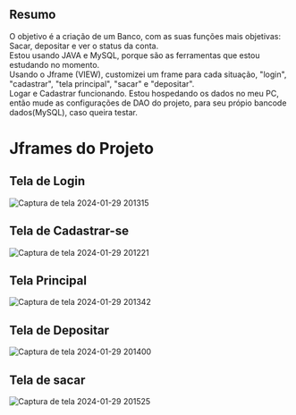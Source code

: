 ## Resumo
  
  O objetivo é a criação de um Banco, com as suas funções mais objetivas: Sacar, depositar e ver o status da conta.         
	  Estou usando JAVA e MySQL, porque são as ferramentas que estou estudando no momento.               
	Usando o Jframe (VIEW), customizei um frame para cada situação, "login", "cadastrar", "tela principal", "sacar" e "depositar".           
	Logar e Cadastrar funcionando. Estou hospedando os dados no meu PC, então mude as configurações de DAO do projeto, para seu própio bancode dados(MySQL), caso queira testar.



# Jframes do Projeto

## Tela de Login

![Captura de tela 2024-01-29 201315](https://github.com/Gabriel-Davila-dc/Projeto-Banco-para-Dinheiro-Jframe/assets/158082235/fcca6c39-ce43-4b97-8282-e2df9959cab1)


## Tela de Cadastrar-se

![Captura de tela 2024-01-29 201221](https://github.com/Gabriel-Davila-dc/Projeto-Banco-para-Dinheiro-Jframe/assets/158082235/bbb4a862-920e-4556-b9b6-b162db36387e)


## Tela Principal

![Captura de tela 2024-01-29 201342](https://github.com/Gabriel-Davila-dc/Projeto-Banco-para-Dinheiro-Jframe/assets/158082235/03d7bb99-97b2-41cd-aad8-4640bb73e612)


## Tela de Depositar

![Captura de tela 2024-01-29 201400](https://github.com/Gabriel-Davila-dc/Projeto-Banco-para-Dinheiro-Jframe/assets/158082235/c067a5ff-92a3-442c-ae16-67e86c1e3b9c)


## Tela de sacar

![Captura de tela 2024-01-29 201525](https://github.com/Gabriel-Davila-dc/Projeto-Banco-para-Dinheiro-Jframe/assets/158082235/a0ad56b7-915f-423d-acfb-c4cf0e9fc69a)
